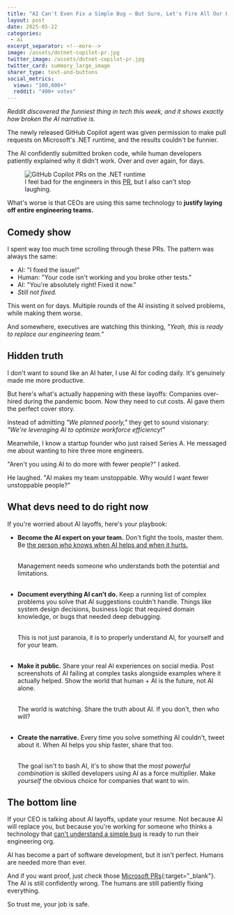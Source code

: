 ```yaml
---
title: "AI Can't Even Fix a Simple Bug — But Sure, Let's Fire All Our Engineers"
layout: post
date: 2025-05-22
categories:
 - ai
excerpt_separator: <!--more-->
image: /assets/dotnet-copilot-pr.jpg
twitter_image: /assets/dotnet-copilot-pr.jpg
twitter_card: summary_large_image
sharer_type: text-and-buttons
social_metrics:
  views: "100,000+"
  reddit: "400+ votes"
---
```


*Reddit discovered the funniest thing in tech this week, and it shows exactly how broken the AI narrative is.*

The newly released GitHub Copilot agent was given permission to make pull requests on Microsoft's .NET runtime, and the results couldn't be funnier. 

The AI confidently submitted broken code, while human developers patiently explained why it didn't work. Over and over again, for days.

<figure>
  <img src="{{ '/assets/dotnet-copilot-pr.jpg' | relative_url }}" alt="GitHub Copilot PRs on the .NET runtime" />
  <figcaption>
    I feel bad for the engineers in this <a href="https://github.com/dotnet/runtime/pull/115733" target="_blank">PR</a>, but I also can't stop laughing.
  </figcaption>
</figure>

What's worse is that CEOs are using this same technology to **justify laying off entire engineering teams.**

<!--more-->

## Comedy show

I spent way too much time scrolling through these PRs. The pattern was always the same:

* AI: "I fixed the issue!"
* Human: "Your code isn't working and you broke other tests."
* AI: "You're absolutely right! Fixed it now."
* *Still not fixed.*

This went on for days. Multiple rounds of the AI insisting it solved problems, while making them worse.

And somewhere, executives are watching this thinking, _"Yeah, this is ready to replace our engineering team."_

## Hidden truth

I don't want to sound like an AI hater, I use AI for coding daily. It's genuinely made me more productive.

But here's what's actually happening with these layoffs: Companies over-hired during the pandemic boom. Now they need to cut costs. AI gave them the perfect cover story.

Instead of admitting _"We planned poorly,"_ they get to sound visionary: _"We're leveraging AI to optimize workforce efficiency!"_

Meanwhile, I know a startup founder who just raised Series A. He messaged me about wanting to hire three more engineers.

"Aren't you using AI to do more with fewer people?" I asked.

He laughed. "AI makes my team unstoppable. Why would I want fewer unstoppable people?"

## What devs need to do right now

If you're worried about AI layoffs, here's your playbook:

<!-- newsletter_widget -->

<ul>
<li><strong>Become the AI expert on your team.</strong> Don't fight the tools, master them. Be <a href="/blog/ai-and-learning">the person who knows when AI helps and when it hurts.</a><br><br>

Management needs someone who understands both the potential and limitations.<br><br></li>

<li><strong>Document everything AI can't do.</strong> Keep a running list of complex problems you solve that AI suggestions couldn't handle. Things like system design decisions, business logic that required domain knowledge, or bugs that needed deep debugging.<br><br>

This is not just paranoia, it is to properly understand AI, for yourself and for your team.<br><br></li>

<li><strong>Make it public.</strong> Share your real AI experiences on social media. Post screenshots of AI failing at complex tasks alongside examples where it actually helped. Show the world that human + AI is the future, not AI alone. <br><br>

The world is watching. Share the truth about AI. If you don't, then who will?<br><br></li>

<li><strong>Create the narrative.</strong> Every time you solve something AI couldn't, tweet about it. When AI helps you ship faster, share that too. <br><br>

The goal isn't to bash AI, it's to show that the <em>most powerful combination</em> is skilled developers using AI as a force multiplier. Make <em>yourself</em> the obvious choice for companies that want to win.</li>
</ul>

## The bottom line

If your CEO is talking about AI layoffs, update your resume. Not because AI will replace you, but because you're working for someone who thinks a technology that [can't understand a simple bug](/blog/ai-illiterate-programmers) is ready to run their engineering org.

AI has become a part of software development, but it isn't perfect. Humans are needed more than ever.

And if you want proof, just check those [Microsoft PRs](https://www.reddit.com/r/ExperiencedDevs/comments/1krttqo/my_new_hobby_watching_ai_slowly_drive_microsoft/){:target="_blank"}. The AI is still confidently wrong. The humans are still patiently fixing everything.

So trust me, your job is safe.